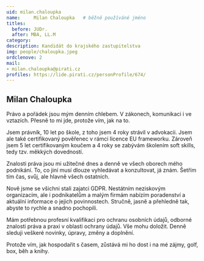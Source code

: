 ```yaml
---
uid: milan.chaloupka
name:     Milan Chaloupka  	# běžně používáné jméno
titles:
  before: JUDr.
  after: MBA, LL.M 
category: 
description: Kandidát do krajského zastupitelstva
img: people/chaloupka.jpeg
ordclenove: 2
mail:
- milan.chaloupka@pirati.cz
profiles: https://lide.pirati.cz/personProfile/674/
---
```


## Milan Chaloupka

Právo a pořádek jsou mým denním chlebem. V zákonech, komunikaci i ve vztazích. Přesně to mi jde, protože vím, jak na to.

Jsem právník, 10 let po škole, z toho jsem 4 roky strávil v advokacii. Jsem ale také certifikovaný pověřenec v rámci licence EU frameworku. Zároveň jsem 5 let certifikovaným koučem a 4 roky se zabývám školením soft skills, tedy tzv. měkkých dovedností.

Znalosti práva jsou mi užitečné dnes a denně ve všech oborech mého podnikání. To, co jiní musí dlouze vyhledávat a konzultovat, já znám. Šetřím tím čas, svůj, ale hlavně všech ostatních.

Nově jsme se všichni stali zajatci GDPR. Nestátním neziskovým organizacím, ale i podnikatelům a malým firmám nabízím poradenství a aktuální informace o jejich povinnostech. Stručně, jasně a přehledně tak, abyste to rychle a snadno pochopili.

Mám potřebnou profesní kvalifikaci pro ochranu osobních údajů, odborné znalosti práva a praxi v oblasti ochrany údajů. Vše mohu doložit. Denně sleduji veškeré novinky, úpravy, změny a doplnění.

Protože vím, jak hospodařit s časem, zůstává mi ho dost i na mé zájmy, golf, box, běh a knihy.
